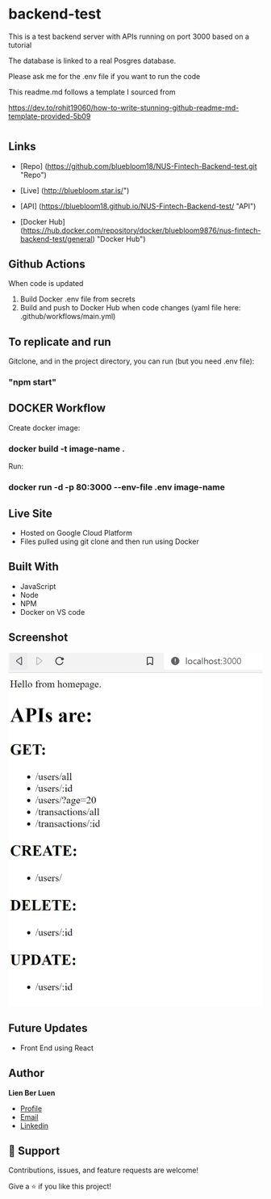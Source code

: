 # backend-test
This is a test backend server with APIs running on port 3000 based on a tutorial

The database is linked to a real Posgres database. 

Please ask me for the .env file if you want to run the code

This readme.md follows a template I sourced from 

https://dev.to/rohit19060/how-to-write-stunning-github-readme-md-template-provided-5b09

<h1 align="center"><project-name></h1>

<p align="center"><project-description></p>

## Links

- [Repo] (https://github.com/bluebloom18/NUS-Fintech-Backend-test.git "Repo")

- [Live] (http://bluebloom.star.is/")

- [API] (https://bluebloom18.github.io/NUS-Fintech-Backend-test/ "API")
  
- [Docker Hub] (https://hub.docker.com/repository/docker/bluebloom9876/nus-fintech-backend-test/general) "Docker Hub")

## Github Actions
  
When code is updated
1. Build Docker .env file from secrets
2. Build and push to Docker Hub when code changes
(yaml file here: .github/workflows/main.yml)
  
## To replicate and run

Gitclone, and in the project directory, you can run (but you need .env file):
  ### "npm start" 
  
## DOCKER Workflow

Create docker image: 
  ### docker build -t image-name .
Run: 
  ### docker run -d -p 80:3000 --env-file .env image-name

## Live Site
- Hosted on Google Cloud Platform
- Files pulled using git clone and then run using Docker

## Built With

- JavaScript
- Node
- NPM
- Docker on VS code

## Screenshot
![](screenshot.png)
  
## Future Updates

- Front End using React
  
## Author

**Lien Ber Luen**

- [Profile](https://github.com/bluebloom18 "Lien Ber Luen")
- [Email](mailto:lienbl@gmail.com?subject=Hi "Hi!")
- [Linkedin](https://www.linkedin.com/in/ber-luen-lien-512ba314/ "Welcome")

## 🤝 Support

Contributions, issues, and feature requests are welcome!

Give a ⭐️ if you like this project!
